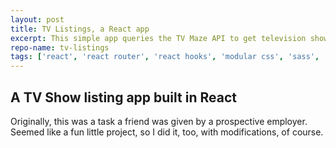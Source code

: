 ```yaml
---
layout: post
title: TV Listings, a React app
excerpt: This simple app queries the TV Maze API to get television show information
repo-name: tv-listings
tags: ['react', 'react router', 'react hooks', 'modular css', 'sass', 'api']
---
```


## A TV Show listing app built in React

Originally, this was a task a friend was given by a prospective employer. Seemed like a fun little project, so I did it, too, with modifications, of course.